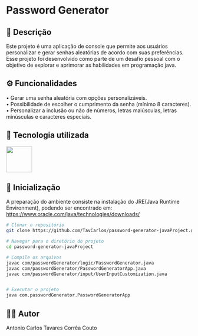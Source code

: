 # Password Generator

## 📝 Descrição
Este projeto é uma aplicação de console que permite aos usuários personalizar e gerar senhas aleatórias de acordo com suas preferências.
Esse projeto foi desenvolvido como parte de um desafio pessoal com o objetivo de explorar e aprimorar as habilidades em programação java.

## ⚙️ Funcionalidades
 • Gerar uma senha aleatória com opções personalizáveis. </br>
 • Possibilidade de escolher o cumprimento da senha (mínimo 8 caracteres). </br>
 • Personalizar a inclusão ou não de números, letras maiúsculas, letras minúsculas e caracteres especiais.

## 🔧 Tecnologia utilizada

<img height="70" src="https://cdn.jsdelivr.net/gh/devicons/devicon/icons/java/java-original-wordmark.svg" />

## 🚀 Inicialização
A preparação do ambiente consiste na instalação do JRE(Java Runtime Environment), podendo ser encontrado em: https://www.oracle.com/java/technologies/downloads/

```bash
# Clonar o repositório
git clone https://github.com/TavCarlos/password-generator-javaProject.git

# Navegar para o diretório do projeto
cd password-generator-javaProject

# Compile os arquivos
javac com/passwordGenerator/logic/PasswordGenerator.java 
javac com/passwordGenerator/PasswordGeneratorApp.java 
javac com/passwordGenerator/input/UserInputCustomization.java


# Executar o projeto
java com.passwordGenerator.PasswordGeneratorApp
```

## 👨‍💻 Autor
Antonio Carlos Tavares Corrêa Couto
